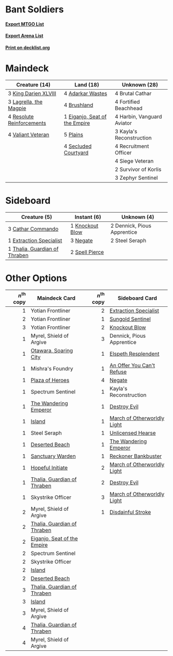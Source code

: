 # Bant Soldiers

#### [Export MTGO List](../collection/Bant%20Soldiers/Bant%20Soldiers.txt)
#### [Export Arena List](../collection/Bant%20Soldiers/Bant%20Soldiers_arena.txt)
#### [Print on decklist.org](http://decklist.org/?deckmain=4%09Adarkar%20Wastes%0A4%09Brushland%0A4%09Brutal%20Cathar%0A1%09Eiganjo,%20Seat%20of%20the%20Empire%0A4%09Fortified%20Beachhead%0A4%09Harbin,%20Vanguard%20Aviator%0A3%09Kayla's%20Reconstruction%0A3%09King%20Darien%20XLVIII%0A3%09Lagrella,%20the%20Magpie%0A5%09Plains%0A4%09Recruitment%20Officer%0A4%09Resolute%20Reinforcements%0A4%09Secluded%20Courtyard%0A4%09Siege%20Veteran%0A2%09Survivor%20of%20Korlis%0A4%09Valiant%20Veteran%0A3%09Zephyr%20Sentinel&deckside=3%09Cathar%20Commando%0A2%09Dennick,%20Pious%20Apprentice%0A1%09Extraction%20Specialist%0A1%09Knockout%20Blow%0A3%09Negate%0A2%09Spell%20Pierce%0A2%09Steel%20Seraph%0A1%09Thalia,%20Guardian%20of%20Thraben)
# Maindeck

|                                           Creature (14)                                            |                                               Land (18)                                                |       Unknown (28)       |
|----------------------------------------------------------------------------------------------------|--------------------------------------------------------------------------------------------------------|--------------------------|
|3 [King Darien XLVIII](http://gatherer.wizards.com/Pages/Card/Details.aspx?multiverseid=574684)     |4 [Adarkar Wastes](http://gatherer.wizards.com/Pages/Card/Details.aspx?multiverseid=129458)             |4 Brutal Cathar           |
|3 [Lagrella, the Magpie](http://gatherer.wizards.com/Pages/Card/Details.aspx?multiverseid=555397)   |4 [Brushland](http://gatherer.wizards.com/Pages/Card/Details.aspx?multiverseid=129496)                  |4 Fortified Beachhead     |
|4 [Resolute Reinforcements](http://gatherer.wizards.com/Pages/Card/Details.aspx?multiverseid=574509)|1 [Eiganjo, Seat of the Empire](http://gatherer.wizards.com/Pages/Card/Details.aspx?multiverseid=548581)|4 Harbin, Vanguard Aviator|
|4 [Valiant Veteran](http://gatherer.wizards.com/Pages/Card/Details.aspx?multiverseid=574518)        |5 [Plains](http://gatherer.wizards.com/Pages/Card/Details.aspx?multiverseid=439856)                     |3 Kayla's Reconstruction  |
|                                                                                                    |4 [Secluded Courtyard](http://gatherer.wizards.com/Pages/Card/Details.aspx?multiverseid=548588)         |4 Recruitment Officer     |
|                                                                                                    |                                                                                                        |4 Siege Veteran           |
|                                                                                                    |                                                                                                        |2 Survivor of Korlis      |
|                                                                                                    |                                                                                                        |3 Zephyr Sentinel         |


# Sideboard

|                                              Creature (5)                                              |                                       Instant (6)                                        |        Unknown (4)        |
|--------------------------------------------------------------------------------------------------------|------------------------------------------------------------------------------------------|---------------------------|
|3 [Cathar Commando](http://gatherer.wizards.com/Pages/Card/Details.aspx?multiverseid=534764)            |1 [Knockout Blow](http://gatherer.wizards.com/Pages/Card/Details.aspx?multiverseid=555221)|2 Dennick, Pious Apprentice|
|1 [Extraction Specialist](http://gatherer.wizards.com/Pages/Card/Details.aspx?multiverseid=555213)      |3 [Negate](http://gatherer.wizards.com/Pages/Card/Details.aspx?multiverseid=423707)       |2 Steel Seraph             |
|1 [Thalia, Guardian of Thraben](http://gatherer.wizards.com/Pages/Card/Details.aspx?multiverseid=442025)|2 [Spell Pierce](http://gatherer.wizards.com/Pages/Card/Details.aspx?multiverseid=425876) |                           |


# Other Options

|*n*<sup>th</sup> copy|                                            Maindeck Card                                             |*n*<sup>th</sup> copy|                                            Sideboard Card                                            |
|--------------------:|------------------------------------------------------------------------------------------------------|--------------------:|------------------------------------------------------------------------------------------------------|
|                    1|Yotian Frontliner                                                                                     |                    2|[Extraction Specialist](http://gatherer.wizards.com/Pages/Card/Details.aspx?multiverseid=555213)      |
|                    2|Yotian Frontliner                                                                                     |                    1|[Sungold Sentinel](http://gatherer.wizards.com/Pages/Card/Details.aspx?multiverseid=534795)           |
|                    3|Yotian Frontliner                                                                                     |                    2|[Knockout Blow](http://gatherer.wizards.com/Pages/Card/Details.aspx?multiverseid=555221)              |
|                    1|Myrel, Shield of Argive                                                                               |                    3|Dennick, Pious Apprentice                                                                             |
|                    1|[Otawara, Soaring City](http://gatherer.wizards.com/Pages/Card/Details.aspx?multiverseid=548584)      |                    1|[Elspeth Resplendent](http://gatherer.wizards.com/Pages/Card/Details.aspx?multiverseid=555212)        |
|                    1|Mishra's Foundry                                                                                      |                    1|[An Offer You Can't Refuse](http://gatherer.wizards.com/Pages/Card/Details.aspx?multiverseid=555252)  |
|                    1|[Plaza of Heroes](http://gatherer.wizards.com/Pages/Card/Details.aspx?multiverseid=574732)            |                    4|[Negate](http://gatherer.wizards.com/Pages/Card/Details.aspx?multiverseid=423707)                     |
|                    1|Spectrum Sentinel                                                                                     |                    1|Kayla's Reconstruction                                                                                |
|                    1|[The Wandering Emperor](http://gatherer.wizards.com/Pages/Card/Details.aspx?multiverseid=548337)      |                    1|[Destroy Evil](http://gatherer.wizards.com/Pages/Card/Details.aspx?multiverseid=574497)               |
|                    1|[Island](http://gatherer.wizards.com/Pages/Card/Details.aspx?multiverseid=439857)                     |                    1|[March of Otherworldly Light](http://gatherer.wizards.com/Pages/Card/Details.aspx?multiverseid=548321)|
|                    1|Steel Seraph                                                                                          |                    1|[Unlicensed Hearse](http://gatherer.wizards.com/Pages/Card/Details.aspx?multiverseid=555447)          |
|                    1|[Deserted Beach](http://gatherer.wizards.com/Pages/Card/Details.aspx?multiverseid=535058)             |                    1|[The Wandering Emperor](http://gatherer.wizards.com/Pages/Card/Details.aspx?multiverseid=548337)      |
|                    1|[Sanctuary Warden](http://gatherer.wizards.com/Pages/Card/Details.aspx?multiverseid=555231)           |                    1|[Reckoner Bankbuster](http://gatherer.wizards.com/Pages/Card/Details.aspx?multiverseid=548568)        |
|                    1|[Hopeful Initiate](http://gatherer.wizards.com/Pages/Card/Details.aspx?multiverseid=540850)           |                    2|[March of Otherworldly Light](http://gatherer.wizards.com/Pages/Card/Details.aspx?multiverseid=548321)|
|                    1|[Thalia, Guardian of Thraben](http://gatherer.wizards.com/Pages/Card/Details.aspx?multiverseid=442025)|                    2|[Destroy Evil](http://gatherer.wizards.com/Pages/Card/Details.aspx?multiverseid=574497)               |
|                    1|Skystrike Officer                                                                                     |                    3|[March of Otherworldly Light](http://gatherer.wizards.com/Pages/Card/Details.aspx?multiverseid=548321)|
|                    2|Myrel, Shield of Argive                                                                               |                    1|[Disdainful Stroke](http://gatherer.wizards.com/Pages/Card/Details.aspx?multiverseid=420705)          |
|                    2|[Thalia, Guardian of Thraben](http://gatherer.wizards.com/Pages/Card/Details.aspx?multiverseid=442025)|                     |                                                                                                      |
|                    2|[Eiganjo, Seat of the Empire](http://gatherer.wizards.com/Pages/Card/Details.aspx?multiverseid=548581)|                     |                                                                                                      |
|                    2|Spectrum Sentinel                                                                                     |                     |                                                                                                      |
|                    2|Skystrike Officer                                                                                     |                     |                                                                                                      |
|                    2|[Island](http://gatherer.wizards.com/Pages/Card/Details.aspx?multiverseid=439857)                     |                     |                                                                                                      |
|                    2|[Deserted Beach](http://gatherer.wizards.com/Pages/Card/Details.aspx?multiverseid=535058)             |                     |                                                                                                      |
|                    3|[Thalia, Guardian of Thraben](http://gatherer.wizards.com/Pages/Card/Details.aspx?multiverseid=442025)|                     |                                                                                                      |
|                    3|[Island](http://gatherer.wizards.com/Pages/Card/Details.aspx?multiverseid=439857)                     |                     |                                                                                                      |
|                    3|Myrel, Shield of Argive                                                                               |                     |                                                                                                      |
|                    4|[Thalia, Guardian of Thraben](http://gatherer.wizards.com/Pages/Card/Details.aspx?multiverseid=442025)|                     |                                                                                                      |
|                    4|Myrel, Shield of Argive                                                                               |                     |                                                                                                      |

